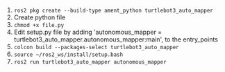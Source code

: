 1. ```ros2 pkg create --build-type ament_python turtlebot3_auto_mapper```
2. Create python file
3. ```chmod +x file.py```
4. Edit setup.py file by adding 'autonomous_mapper = turtlebot3_auto_mapper.autonomous_mapper:main', to the entry_points
5. ```colcon build --packages-select turtlebot3_auto_mapper```
6. ```source ~/ros2_ws/install/setup.bash```
7. ```ros2 run turtlebot3_auto_mapper autonomous_mapper```
